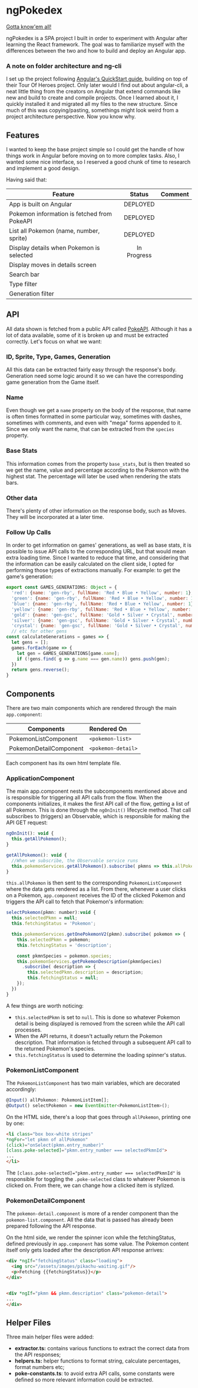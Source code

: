 # ngPokedex

[Gotta know'em all!](https://clapinton.github.io/angular-pokedex/)

ngPokedex is a SPA project I built in order to experiment with Angular after learning the React framework. The goal was to familiarize myself with the differences between the two and how to build and deploy an Angular app.

### A note on folder architecture and ng-cli
I set up the project following [Angular's QuickStart guide](https://angular.io/docs/ts/latest/quickstart.html), building on top of their Tour Of Heroes project. Only later would I find out about angular-cli, a neat little thing from the creators on Angular that extend commands like new and build to create and compile projects. Once I learned about it, I quickly installed it and migrated all my files to the new structure. Since much of this was copying/pasting, somethings might look weird from a project architecture perspective. Now you know why.

## Features
I wanted to keep the base project simple so I could get the handle of how things work in Angular before moving on to more complex tasks. Also, I wanted some nice interface, so I reserved a good chunk of time to research and implement a good  design.

Having said that:

| Feature | Status | Comment |
|--------------------------------------------|:-----------:|:-------------------:|
| App is built on Angular | DEPLOYED | |
| Pokemon information is fetched from PokeAPI | DEPLOYED | |
| List all Pokemon (name, number, sprite) | DEPLOYED | |
| Display details when Pokemon is selected | In Progress | |
| Display moves in details screen | | |
| Search bar | | |
| Type filter | | |
| Generation filter | | | |

## API
All data shown is fetched from a public API called [PokeAPI](pokeapi.co). Although it has a lot of data available, some of it is broken up and must be extracted correctly. Let's focus on what we want:

### ID, Sprite, Type, Games, Generation
All this data can be extracted fairly easy through the response's body. Generation need some logic around it so we can have the corresponding game generation from the Game itself.

### Name
Even though we get a `name` property on the body of the response, that name is often times formatted in some particular way, sometimes with dashes, sometimes with comments, and even with "mega" forms appended to it. Since we only want the name, that can be extracted from the `species` property.

### Base Stats
This information comes from the property `base_stats`, but  is then treated so we get the name, value and percentage according to the Pokemon with the highest stat. The percentage will later be used when rendering the stats bars.

### Other data
There's plenty of other information on the response body, such as Moves. They will be incorporated at a later time.

### Follow Up Calls
In order to get information on games' generations, as well as base stats, it is possible to issue API calls to the corresponding URL, but that would mean extra loading time. Since I wanted to reduce that time, and considering that the information can be easily calculated on the client side, I opted for performing those types of extractions manually. For example: to get the game's generation:

```javascript
export const GAMES_GENERATIONS: Object = {
  'red': {name: 'gen-rby', fullName: 'Red • Blue • Yellow', number: 1},
  'green': {name: 'gen-rby', fullName: 'Red • Blue • Yellow', number: 1},
  'blue': {name: 'gen-rby', fullName: 'Red • Blue • Yellow', number: 1},
  'yellow': {name: 'gen-rby', fullName: 'Red • Blue • Yellow', number: 1},
  'gold': {name: 'gen-gsc', fullName: 'Gold • Silver • Crystal', number: 2},
  'silver': {name: 'gen-gsc', fullName: 'Gold • Silver • Crystal', number: 2},
  'crystal': {name: 'gen-gsc', fullName: 'Gold • Silver • Crystal', number: 2},
  // etc for other gens
const calculateGenerations = games => {
  let gens = [];
  games.forEach(game => {
    let gen = GAMES_GENERATIONS[game.name];
    if (!gens.find( g => g.name === gen.name)) gens.push(gen);
  })
  return gens.reverse();
}
```

## Components
There are two main components which are rendered through the main `app.component`:

| Components | Rendered On |
|-|:-|
| PokemonListComponent | `<pokemon-list>` |
| PokemonDetailComponent | `<pokemon-detail>` |

Each component has its own html template file.

### ApplicationComponent
The main app.component nests the subcomponents mentioned above and is responsible for triggering all API calls from the flow. When the components initializes, it makes the first API call of the flow, getting a list of all Pokemon. This is done through the `ngOnInit()` lifecycle method. That call subscribes to (triggers) an Observable, which is responsible for making the API GET request:

```javascript
ngOnInit(): void {
  this.getAllPokemon();
}

getAllPokemon(): void {
  //When we subscribe, the Observable service runs
  this.pokemonServices.getAllPokemon().subscribe( pkmns => this.allPokemon = pkmns );
}
```
`this.allPokemon` is then sent to the corresponding `PokemonListComponent` where the data gets rendered as a list. From there, whenever a user clicks on a Pokemon, `app.component` receives the ID of the clicked Pokemon and triggers the API call to fetch that Pokemon's information:

```javascript
selectPokemon(pkmn: number):void {
  this.selectedPkmn = null;
  this.fetchingStatus = 'Pokemon';

  this.pokemonServices.getOnePokemonV2(pkmn).subscribe( pokemon => {
    this.selectedPkmn = pokemon;
    this.fetchingStatus = 'description';

    const pkmnSpecies = pokemon.species;
    this.pokemonServices.getPokemonDescription(pkmnSpecies)
      .subscribe( description => {
        this.selectedPkmn.description = description;
        this.fetchingStatus = null;
    });
  })
}
```

A few things are worth noticing:
* `this.selectedPkmn` is set to `null`. This is done so whatever Pokemon detail is being displayed is removed from the screen while the API call processes.
* When the API returns, it doesn't actually return the Pokemon description. That information is fetched through a subsequent API call to the returned Pokemon's species.
* `this.fetchingStatus` is used to determine the loading spinner's status.

### PokemonListComponent
The `PokemonListComponent` has two main variables, which are decorated accordingly:

```javascript
@Input() allPokemon: PokemonListItem[];
@Output() selectPokemon = new EventEmitter<PokemonListItem>();
```

On the HTML side, there's a loop that goes through `allPokemon`, printing one by one:
```html
<li class="box box-white stripes"
*ngFor="let pkmn of allPokemon"
(click)="onSelect(pkmn.entry_number)"
[class.poke-selected]="pkmn.entry_number === selectedPkmnId">
...
</li>
```

The `[class.poke-selected]="pkmn.entry_number === selectedPkmnId"` is responsible for toggling the `.poke-selected` class to whatever Pokemon is clicked on. From there, we can change how a clicked item is stylized.

### PokemonDetailComponent
The `pokemon-detail.component` is more of a render component than the `pokemon-list.component`. All the data that is passed has already been prepared following the API response.

On the html side, we render the spinner icon while the fetchingStatus, defined previously in `app.component` has some value. The Pokemon content itself only gets loaded after the description API response arrives:

```html
<div *ngIf="fetchingStatus" class="loading">
  <img src="/assets/images/pikachu-waiting.gif"/>
  <p>Fetching {{fetchingStatus}}</p>
</div>


<div *ngIf="pkmn && pkmn.description" class="pokemon-detail">
...
</div>
```

## Helper Files
Three main helper files were added:

* **extractor.ts:** contains various functions to extract the correct data from the API responses;
* **helpers.ts:** helper functions to format string, calculate percentages, format numbers etc;
* **poke-constants.ts**: to avoid extra API calls, some constants were defined so more relevant information could be extracted.
